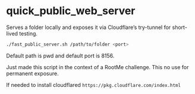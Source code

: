 # quick_public_web_server
Serves a folder locally and exposes it via Cloudflare’s try-tunnel for short-lived testing.

```bash
./fast_public_server.sh /path/to/folder <port>
```
Default path is pwd and default port is 8156.

Just made this script in the context of a RootMe challenge. This no use for permanent exposure.

If needed to install cloudflared ``https://pkg.cloudflare.com/index.html``
